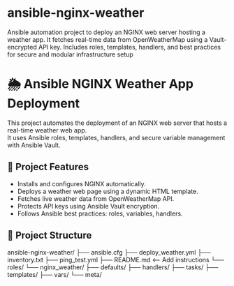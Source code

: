 # ansible-nginx-weather
Ansible automation project to deploy an NGINX web server hosting a weather app. It fetches real-time data from OpenWeatherMap using a Vault-encrypted API key. Includes roles, templates, handlers, and best practices for secure and modular infrastructure setup

# 🌦️ Ansible NGINX Weather App Deployment

This project automates the deployment of an NGINX web server that hosts a real-time weather web app.  
It uses Ansible roles, templates, handlers, and secure variable management with Ansible Vault.

## 📌 Project Features

- Installs and configures NGINX automatically.
- Deploys a weather web page using a dynamic HTML template.
- Fetches live weather data from OpenWeatherMap API.
- Protects API keys using Ansible Vault encryption.
- Follows Ansible best practices: roles, variables, handlers.

## 📁 Project Structure

ansible-nginx-weather/
├── ansible.cfg
├── deploy_weather.yml
├── inventory.txt
├── ping_test.yml
├── README.md         <-- Add instructions
└── roles/
    └── nginx_weather/
        ├── defaults/
        ├── handlers/
        ├── tasks/
        ├── templates/
        ├── vars/
        └── meta/
